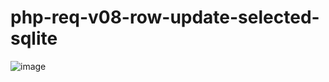 # php-req-v08-row-update-selected-sqlite

![image](https://user-images.githubusercontent.com/1501327/162599227-fe4f15dd-92bf-4c1a-832d-5c6d6c70ac9b.png)
